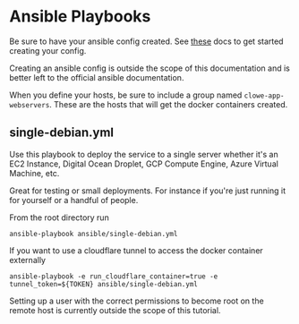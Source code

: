# Ansible Playbooks

Be sure to have your ansible config created. See [these](https://docs.ansible.com/ansible/latest/reference_appendices/config.html) docs to get started creating your config.

Creating an ansible config is outside the scope of this documentation and is better left to the official ansible documentation.

When you define your hosts, be sure to include a group named `clowe-app-webservers`. These are the hosts that will get the docker containers created.

## single-debian.yml

Use this playbook to deploy the service to a single server whether it's an EC2 Instance, Digital Ocean Droplet, GCP Compute Engine, Azure Virtual Machine, etc.

Great for testing or small deployments. For instance if you're just running it for yourself or a handful of people.

From the root directory run

```
ansible-playbook ansible/single-debian.yml
```

If you want to use a cloudflare tunnel to access the docker container externally

```
ansible-playbook -e run_cloudflare_container=true -e tunnel_token=${TOKEN} ansible/single-debian.yml
```

Setting up a user with the correct permissions to become root on the remote host is currently outside the scope of this tutorial.
